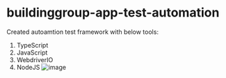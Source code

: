 # buildinggroup-app-test-automation

Created autoamtion test framework with below tools:
1. TypeScript
2. JavaScript
3. WebdriverIO
4. NodeJS
![image](https://github.com/Suganya143/buildinggroup-app-test-automation/assets/121900344/2a296707-2f4f-42d2-a1ae-482a4b5e24aa)
